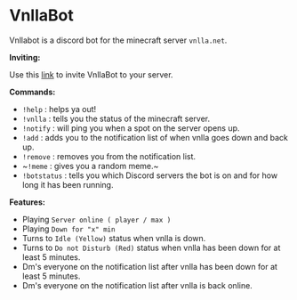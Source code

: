 # VnllaBot
Vnllabot is a discord bot for the minecraft server `vnlla.net`.

__Inviting:__

Use this [link](https://discordapp.com/oauth2/authorize?client_id=582302540784205870&scope=bot&permissions=39936) to invite VnllaBot to your server.

__Commands:__
 - `!help` : helps ya out!
 - `!vnlla` : tells you the status of the minecraft server.
 - `!notify` : will ping you when a spot on the server opens up.
 - `!add` : adds you to the notification list of when vnlla goes down and back up.
 - `!remove` : removes you from the notification list.
 - ~`!meme` : gives you a random meme.~
 - `!botstatus` : tells you which Discord servers the bot is on and for how long it has been running.
 
 __Features:__
 - Playing `Server online ( player / max )`
 - Playing `Down for "x" min`
 - Turns to `Idle (Yellow)` status when vnlla is down.
 - Turns to `Do not Disturb (Red)` status when vnlla has been down for at least 5 minutes.
 - Dm's everyone on the notification list after vnlla has been down for at least 5 minutes.
 - Dm's everyone on the notification list after vnlla is back online.
